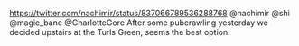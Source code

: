 https://twitter.com/nachimir/status/837066789536288768 @nachimir @shi @magic_bane @CharlotteGore After some pubcrawling yesterday we decided upstairs at the Turls Green, seems the best option.